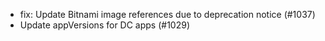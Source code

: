* fix: Update Bitnami image references due to deprecation notice (#1037)
* Update appVersions for DC apps (#1029)

